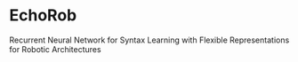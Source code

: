 # EchoRob
Recurrent Neural Network for Syntax Learning with Flexible Representations for Robotic Architectures
